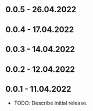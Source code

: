 ## 0.0.5 - 26.04.2022
## 0.0.4 - 17.04.2022
## 0.0.3 - 14.04.2022
## 0.0.2 - 12.04.2022
## 0.0.1 - 11.04.2022

* TODO: Describe initial release.
